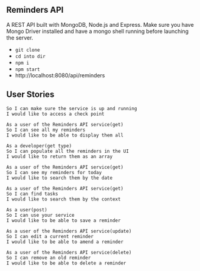 ## Reminders API

A REST API built with MongoDB, Node.js and Express.
Make sure you have Mongo Driver installed and have a mongo shell running before launching the server.

- `git clone`
- `cd into dir`
- `npm i`
- `npm start`
- http://localhost:8080/api/reminders

## User Stories
```As a user of the Reminders API service(health)
So I can make sure the service is up and running
I would like to access a check point

As a user of the Reminders API service(get)
So I can see all my reminders
I would like to be able to display them all

As a developer(get type)
So I can populate all the reminders in the UI
I would like to return them as an array

As a user of the Reminders API service(get)
So I can see my reminders for today
I would like to search them by the date

As a user of the Reminders API service(get)
So I can find tasks
I would like to search them by the context

As a user(post)
So I can use your service
I would like to be able to save a reminder

As a user of the Reminders API service(update)
So I can edit a current reminder
I would like to be able to amend a reminder

As a user of the Reminders API service(delete)
So I can remove an old reminder
I would like to be able to delete a reminder
```
